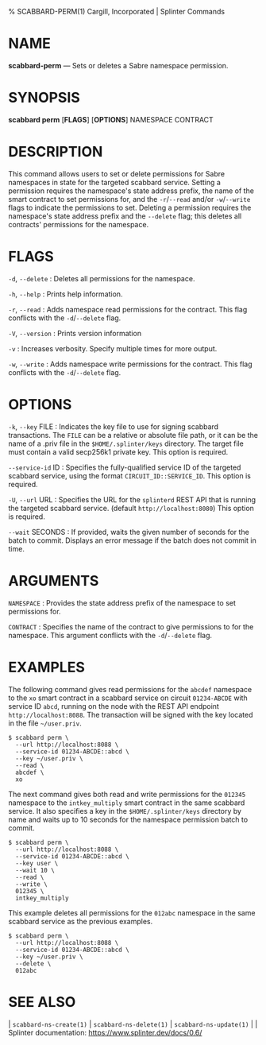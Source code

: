 % SCABBARD-PERM(1) Cargill, Incorporated | Splinter Commands
<!--
  Copyright 2018-2021 Cargill Incorporated
  Licensed under Creative Commons Attribution 4.0 International License
  https://creativecommons.org/licenses/by/4.0/
-->

NAME
====

**scabbard-perm** — Sets or deletes a Sabre namespace permission.

SYNOPSIS
========

**scabbard perm** \[**FLAGS**\] \[**OPTIONS**\] NAMESPACE CONTRACT

DESCRIPTION
===========
This command allows users to set or delete permissions for Sabre namespaces in
state for the targeted scabbard service. Setting a permission requires the
namespace's state address prefix, the name of the smart contract to set
permissions for, and the `-r`/`--read` and/or `-w`/`--write` flags to indicate
the permissions to set. Deleting a permission requires the namespace's state
address prefix and the `--delete` flag; this deletes all contracts' permissions
for the namespace.

FLAGS
=====
`-d`, `--delete`
: Deletes all permissions for the namespace.

`-h`, `--help`
: Prints help information.

`-r`, `--read`
: Adds namespace read permissions for the contract. This flag conflicts with the
  `-d`/`--delete` flag.

`-V`, `--version`
: Prints version information

`-v`
: Increases verbosity. Specify multiple times for more output.

`-w`, `--write`
: Adds namespace write permissions for the contract. This flag conflicts with
  the `-d`/`--delete` flag.

OPTIONS
=======
`-k`, `--key` FILE
: Indicates the key file to use for signing scabbard transactions. The `FILE`
  can be a relative or absolute file path, or it can be the name of a .priv file
  in the `$HOME/.splinter/keys` directory. The target file must contain a valid
  secp256k1 private key. This option is required.

`--service-id` ID
: Specifies the fully-qualified service ID of the targeted scabbard service,
  using the format `CIRCUIT_ID::SERVICE_ID`. This option is required.

`-U`, `--url` URL
: Specifies the URL for the `splinterd` REST API that is running the targeted
  scabbard service. (default `http://localhost:8080`) This option is required.

`--wait` SECONDS
: If provided, waits the given number of seconds for the batch to commit.
  Displays an error message if the batch does not commit in time.

ARGUMENTS
=========
`NAMESPACE`
: Provides the state address prefix of the namespace to set permissions for.

`CONTRACT`
: Specifies the name of the contract to give permissions to for the namespace.
  This argument conflicts with the `-d`/`--delete` flag.

EXAMPLES
========
The following command gives read permissions for the `abcdef` namespace to the
`xo` smart contract in a scabbard service on circuit `01234-ABCDE` with service
ID `abcd`, running on the node with the REST API endpoint
`http://localhost:8088`. The transaction will be signed with the key located in
the file `~/user.priv`.

```
$ scabbard perm \
  --url http://localhost:8088 \
  --service-id 01234-ABCDE::abcd \
  --key ~/user.priv \
  --read \
  abcdef \
  xo
```

The next command gives both read and write permissions for the `012345`
namespace to the `intkey_multiply` smart contract in the same scabbard service.
It also specifies a key in the `$HOME/.splinter/keys` directory by name and
waits up to 10 seconds for the namespace permission batch to commit.

```
$ scabbard perm \
  --url http://localhost:8088 \
  --service-id 01234-ABCDE::abcd \
  --key user \
  --wait 10 \
  --read \
  --write \
  012345 \
  intkey_multiply
```

This example deletes all permissions for the `012abc` namespace in the same
scabbard service as the previous examples.


```
$ scabbard perm \
  --url http://localhost:8088 \
  --service-id 01234-ABCDE::abcd \
  --key ~/user.priv \
  --delete \
  012abc
```

SEE ALSO
========
| `scabbard-ns-create(1)`
| `scabbard-ns-delete(1)`
| `scabbard-ns-update(1)`
|
| Splinter documentation: https://www.splinter.dev/docs/0.6/

